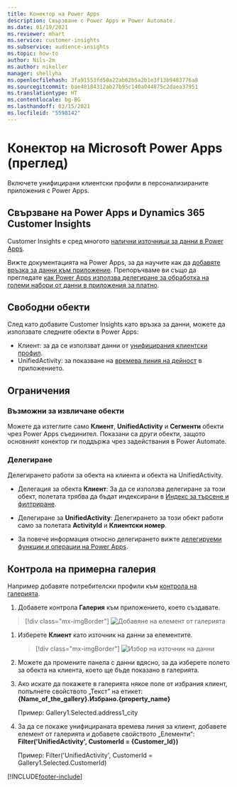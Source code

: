 ```yaml
---
title: Конектор на Power Apps
description: Свързване с Power Apps и Power Automate.
ms.date: 01/19/2021
ms.reviewer: mhart
ms.service: customer-insights
ms.subservice: audience-insights
ms.topic: how-to
author: Nils-2m
ms.author: nikeller
manager: shellyha
ms.openlocfilehash: 3fa91553fd50a22ab62b5a2b1e3f13b9483776a8
ms.sourcegitcommit: bae40184312ab27b95c140a044875c2daea37951
ms.translationtype: HT
ms.contentlocale: bg-BG
ms.lasthandoff: 03/15/2021
ms.locfileid: "5598142"
---
```

# <a name="microsoft-power-apps-connector-preview"></a>Конектор на Microsoft Power Apps (преглед)

Включете унифицирани клиентски профили в персонализираните приложения с Power Apps.

## <a name="connect-power-apps-and-dynamics-365-customer-insights"></a>Свързване на Power Apps и Dynamics 365 Customer Insights

Customer Insights е сред многото [налични източници за данни в Power Apps](/powerapps/maker/canvas-apps/working-with-data-sources).

Вижте документацията на Power Apps, за да научите как да [добавяте връзка за данни към приложение](/powerapps/maker/canvas-apps/add-data-connection). Препоръчваме ви също да прегледате [как Power Apps използва делегиране за обработка на големи набори от данни в приложения за платно](/powerapps/maker/canvas-apps/delegation-overview).

## <a name="available-entities"></a>Свободни обекти

След като добавите Customer Insights като връзка за данни, можете да използвате следните обекти в Power Apps:

- Клиент: за да се използват данни от [унифицирания клиентски профил](customer-profiles.md).
- UnifiedActivity: за показване на [времева линия на дейност](activities.md) в приложението.

## <a name="limitations"></a>Ограничения

### <a name="retrievable-entities"></a>Възможни за извличане обекти

Можете да изтеглите само **Клиент**, **UnifiedActivity** и **Сегменти** обекти чрез Power Apps съединител. Показани са други обекти, защото основният конектор ги поддържа чрез задействания в Power Automate.  

### <a name="delegation"></a>Делегиране

Делегирането работи за обекта на клиента и обекта на UnifiedActivity. 

- Делегация за обекта **Клиент**: За да се използва делегиране за този обект, полетата трябва да бъдат индексирани в [Индекс за търсене и филтриране](search-filter-index.md).  

- Делегиране за **UnifiedActivity**: Делегирането за този обект работи само за полетата **ActivityId** и **Клиентски номер**.  

- За повече информация относно делегирането вижте [делегируеми функции и операции на Power Apps](/connectors/commondataservice/#power-apps-delegable-functions-and-operations-for-the-cds-for-apps). 

## <a name="example-gallery-control"></a>Контрола на примерна галерия

Например добавяте потребителски профили към [контрола на галерията](/powerapps/maker/canvas-apps/add-gallery).

1. Добавете контрола **Галерия** към приложението, което създавате.

> [!div class="mx-imgBorder"]
> ![Добавяне на елемент от галерията](media/connector-powerapps9.png "Добавяне на елемент от галерията")

1. Изберете **Клиент** като източник на данни за елементите.

    > [!div class="mx-imgBorder"]
    > ![Избор на източник на данни](media/choose-datasource-powerapps.png "Избор на източник на данни")

1. Можете да промените панела с данни вдясно, за да изберете полето за обекта на клиента, което ще бъде показано в галерията.

1. Ако искате да покажете в галерията някое поле от избрания клиент, попълнете свойството „Текст” на етикет: **{Name_of_the_gallery}.Избрано.{property_name}**

    Пример: Gallery1.Selected.address1_city

1. За да се покаже унифицираната времева линия за клиент, добавете елемент от галерията и добавете свойството „Елементи“: **Filter('UnifiedActivity', CustomerId = {Customer_Id})**

    Пример: Filter('UnifiedActivity', CustomerId = Gallery1.Selected.CustomerId)


[!INCLUDE[footer-include](../includes/footer-banner.md)]